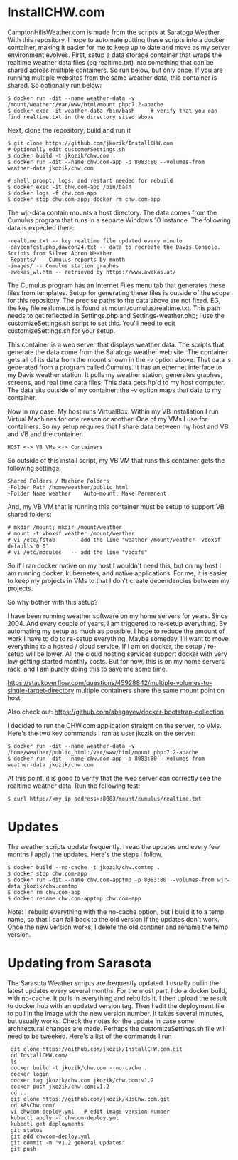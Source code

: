 # InstallCHW.com
CamptonHillsWeather.com is made from the scripts at Saratoga Weather. With this repository, I hope to automate putting these scripts into a docker container, making it easier for me to keep up to date and move as my server environment evolves.
First, setup a data storage container that wraps the realtime weather data files (eg realtime.txt) into something that can be shared across multiple containers.  So run below, but only once.  If you are running multiple websites from the same weather data, this container is shared.  So optionally run below:
```
$ docker run -dit --name weather-data -v /mount/weather:/var/www/html/mount php:7.2-apache
$ docker exec -it weather-data /bin/bash     # verify that you can find realtime.txt in the directory sited above
```

Next, clone the repository, build and run it
```
$ git clone https://github.com/jkozik/InstallCHW.com
# Optionally edit customerSettings.sh 
$ docker build -t jkozik/chw.com .
$ docker run -dit --name chw.com-app -p 8083:80 --volumes-from weather-data jkozik/chw.com

# shell prompt, logs, and restart needed for rebuild
$ docker exec -it chw.com-app /bin/bash
$ docker logs -f chw.com-app
$ docker stop chw.com-app; docker rm chw.com-app

```

The wjr-data contain mounts a host directory. The data comes from the Cumulus program that runs in a separte Windows 10 instance.  The following data is expected there:
```
-realtime.txt -- key realtime file updated every minute
-davconfcst.php,davcon24.txt -- data to recreate the Davis Console.  Scripts from Silver Acron Weather
-Reports/ -- Cumulus reports by month
-images/ -- Cumulus station graphes
-awekas_wl.htm -- retrieved by https://www.awekas.at/
```
The Cumulus program has an Internet Files menu tab that generates these files from templates.  Setup for generating these files is outside of the scope for this repository.
The precise paths to the data above are not fixed.  EG, the key file realtime.txt is found at mount/cumulus/realtime.txt.  This path needs to get reflected in Settings.php and Settings-weather.php; I use the customizeSettings.sh script to set this. You'll need to edit customizeSettings.sh for your setup.



This container is a web server that displays weather data.  The scripts that generate the data come from the Saratoga weather web site.
The container gets all of its data from the mount shown in the -v option above.  That data is generated from a program called Cumulus.  It has an ethernet interface to my Davis weather station.  It polls my weather station, generates graphes, screens, and real time data files.
This data gets ftp'd to my host computer.  The data sits outside of my container; the -v option maps that data to my container.

Now in my case.  My host runs VirtualBox.  Within my VB installation I run Virtual Machines for one reason or another.  One of my VMs I use for containers.  So my setup requires that I share data between my host and VB and VB and the container.
```
HOST <-> VB VMs <-> Containers
```

So outside of this install script, my VB VM that runs this container gets the following settings:
```
Shared Folders / Machine Folders
-Folder Path /home/weather/public_html
-Folder Name weather    Auto-mount, Make Permanent
```

And, my VB VM that is running this container must be setup to support VB shared folders:
```
# mkdir /mount; mkdir /mount/weather
# mount -t vboxsf weather /mount/weather
# vi /etc/fstab     -- add the line "weather /mount/weather  vboxsf  defaults 0 0"
# vi /etc/modules   -- add the line "vboxfs"
```

So if I ran docker native on my host I wouldn't need this, but on my host I am running docker, kubernetes, and native applications.  For me, it is easier to keep my projects in VMs to that I don't create dependencies between my projects.  

So why bother with this setup?

I have been running weather software on my home servers for years.  Since 2004. And every couple of years, I am triggered to re-setup everything. By automating my setup as much as possible, I hope to reduce the amount of work I have to do to re-setup everything.  Maybe someday, I'll want to move everything to a hosted / cloud service.  If I am on docker, the setup / re-setup will be lower. All the cloud hosting services support docker with very low getting started monthly costs.  But for now, this is on my home servers rack, and I am purely doing this to save me some time.


https://stackoverflow.com/questions/45928842/multiple-volumes-to-single-target-directory
multiple containers share the same mount point on host

Also check out:
https://github.com/abagayev/docker-bootstrap-collection

I decided to run the CHW.com application straight on the server, no VMs. Here's the two key commands I ran as user jkozik on the server:
```
$ docker run -dit --name weather-data -v /home/weather/public_html:/var/www/html/mount php:7.2-apache
$ docker run -dit --name chw.com-app -p 8083:80 --volumes-from weather-data jkozik/chw.com
```
At this point, it is good to verify that the web server can correctly see the realtime weather data. Run the following test:
```
$ curl http://<my ip address>:8083/mount/cumulus/realtime.txt
```
# Updates
The weather scripts update frequently.  I read the updates and every few months I apply the updates. Here's the steps I follow.
```
$ docker build --no-cache -t jkozik/chw.comtmp .
$ docker stop chw.com-app
$ docker run -dit --name chw.com-apptmp -p 8083:80 --volumes-from wjr-data jkozik/chw.comtmp
$ docker rm chw.com-app
$ docker rename chw.com-apptmp chw.com-app
```
Note: I rebuild everything with the no-cache option, but I build it to a temp name, so that I can fall back to the old version if the updates don't work. Once the new version works, I delete the old continer and rename the temp version.

# Updating from Sarasota
The Sarasota Weather scripts are frequestly updated.  I usually pullin the latest updates every several months. For the most part, I do a docker build, with no-cache.  It pulls in everything and rebuilds it.  I then upload the result to docker hub with an updated version tag.  Then I edit the deployment file to pull in the image with the new version number.  It takes several minutes, but usually works.  Check the notes for the update in case some architectural changes are made.  Perhaps the customizeSettings.sh file will need to be tweeked.  Here's a list of the commands I run
```
 git clone https://github.com/jkozik/InstallCHW.com.git
 cd InstallCHW.com/
 ls
 docker build -t jkozik/chw.com --no-cache .
 docker login
 docker tag jkozik/chw.com jkozik/chw.com:v1.2
 docker push jkozik/chw.com:v1.2
 cd ..
 git clone https://github.com/jkozik/k8sChw.com.git
 cd k8sChw.com/
 vi chwcom-deploy.yml   # edit image version number
 kubectl apply -f chwcom-deploy.yml
 kubectl get deployments
 git status
 git add chwcom-deploy.yml
 git commit -m "v1.2 general updates"
 git push
 ```

